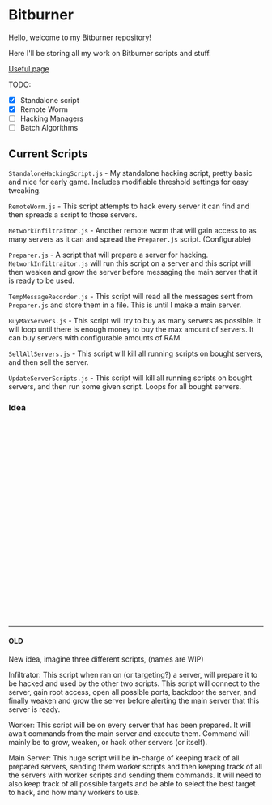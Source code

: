 # Bitburner

Hello, welcome to my Bitburner repository!

Here I'll be storing all my work on Bitburner scripts and stuff.

[Useful page](https://bitburner.readthedocs.io/en/latest/advancedgameplay/hackingalgorithms.html)

TODO:
- [X] Standalone script
- [X] Remote Worm
- [ ] Hacking Managers
- [ ] Batch Algorithms

## Current Scripts

`StandaloneHackingScript.js` - My standalone hacking script, pretty basic and
nice for early game. Includes modifiable threshold settings for easy tweaking.

`RemoteWorm.js` - This script attempts to hack every server it can find and
then spreads a script to those servers.

`NetworkInfiltraitor.js` - Another remote worm that will gain access to as
many servers as it can and spread the `Preparer.js` script. (Configurable)

`Preparer.js` - A script that will prepare a server for hacking.
`NetworkInfiltraitor.js` will run this script on a server and this script will
then weaken and grow the server before messaging the main server that it is
ready to be used.

`TempMessageRecorder.js` - This script will read all the messages sent from
`Preparer.js` and store them in a file. This is until I make a main server.

`BuyMaxServers.js` - This script will try to buy as many servers as possible.
It will loop until there is enough money to buy the max amount of servers. It
can buy servers with configurable amounts of RAM.

`SellAllServers.js` - This script will kill all running scripts on bought
servers, and then sell the server.

`UpdateServerScripts.js` - This script will kill all running scripts on bought
servers, and then run some given script. Loops for all bought servers.

### Idea



<br />
<br />
<br />
<br />
<br />
<br />
<br />
<br />
<br />
<br />
<br />
<br />
<br />
<br />
<br />
<br />
<br />
<br />
<br />
<br />
<br />
<br />
<br />

---

#### OLD
New idea, imagine three different scripts, (names are WIP)

Infiltrator: This script when ran on (or targeting?) a server, will prepare it
to be hacked and used by the other two scripts. This script will connect to the
server, gain root access, open all possible ports, backdoor the server, and
finally weaken and grow the server before alerting the main server that this
server is ready.

Worker: This script will be on every server that has been prepared. It will
await commands from the main server and execute them. Command will mainly be
to grow, weaken, or hack other servers (or itself).

Main Server: This huge script will be in-charge of keeping track of all
prepared servers, sending them worker scripts and then keeping track of all the
servers with worker scripts and sending them commands. It will need to also
keep track of all possible targets and be able to select the best target to
hack, and how many workers to use.